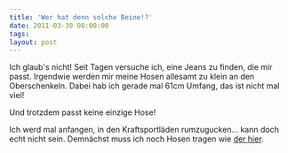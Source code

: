 ```yaml
---
title: 'Wer hat denn solche Beine!?'
date: 2011-03-30 00:00:00 
tags: 
layout: post
---
```

Ich glaub's nicht! Seit Tagen versuche ich, eine Jeans zu finden, die mir passt. Irgendwie werden mir meine Hosen allesamt zu klein an den Oberschenkeln. Dabei hab ich gerade mal 61cm Umfang, das ist nicht mal viel!

Und trotzdem passt keine einzige Hose!

Ich werd mal anfangen, in den Kraftsportläden rumzugucken... kann doch echt nicht sein. Demnächst muss ich noch Hosen tragen wie <a href="http://www.youtube.com/watch?v=WIHAkqCls4A">der hier</a>.
